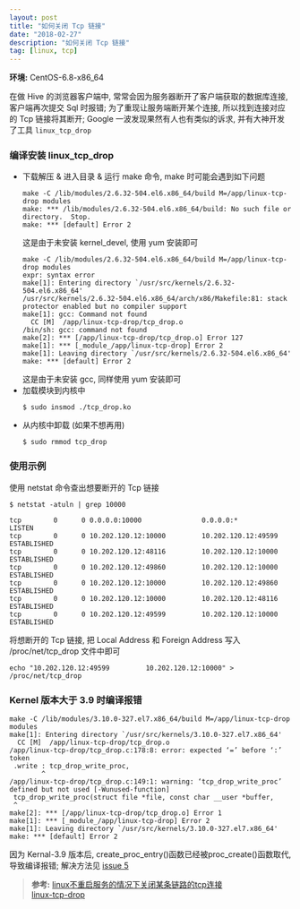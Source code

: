 ```yaml
---
layout: post
title: "如何关闭 Tcp 链接"
date: "2018-02-27"
description: "如何关闭 Tcp 链接"
tag: [linux, tcp]
---
```


**环境:** CentOS-6.8-x86_64

在做 Hive 的浏览器客户端中, 常常会因为服务器断开了客户端获取的数据库连接, 客户端再次提交 Sql 时报错; 为了重现让服务端断开某个连接, 所以找到连接对应的 Tcp 链接将其断开; Google 一波发现果然有人也有类似的诉求, 并有大神开发了工具 `linux_tcp_drop`

### 编译安装 linux_tcp_drop
- 下载解压 & 进入目录 & 运行 make 命令, make 时可能会遇到如下问题
  ```
  make -C /lib/modules/2.6.32-504.el6.x86_64/build M=/app/linux-tcp-drop modules
  make: *** /lib/modules/2.6.32-504.el6.x86_64/build: No such file or directory.  Stop.
  make: *** [default] Error 2
  ```
  这是由于未安装 kernel_devel, 使用 yum 安装即可
  ```
  make -C /lib/modules/2.6.32-504.el6.x86_64/build M=/app/linux-tcp-drop modules
  expr: syntax error
  make[1]: Entering directory `/usr/src/kernels/2.6.32-504.el6.x86_64'
  /usr/src/kernels/2.6.32-504.el6.x86_64/arch/x86/Makefile:81: stack protector enabled but no compiler support
  make[1]: gcc: Command not found
    CC [M]  /app/linux-tcp-drop/tcp_drop.o
  /bin/sh: gcc: command not found
  make[2]: *** [/app/linux-tcp-drop/tcp_drop.o] Error 127
  make[1]: *** [_module_/app/linux-tcp-drop] Error 2
  make[1]: Leaving directory `/usr/src/kernels/2.6.32-504.el6.x86_64'
  make: *** [default] Error 2
  ```
  这是由于未安装 gcc, 同样使用 yum 安装即可
- 加载模块到内核中
  ```
  $ sudo insmod ./tcp_drop.ko
  ```
- 从内核中卸载 (如果不想再用)
  ```
  $ sudo rmmod tcp_drop
  ```
### 使用示例
使用 netstat 命令查出想要断开的 Tcp 链接
```
$ netstat -atuln | grep 10000

tcp        0      0 0.0.0.0:10000               0.0.0.0:*                   LISTEN      
tcp        0      0 10.202.120.12:10000         10.202.120.12:49599         ESTABLISHED
tcp        0      0 10.202.120.12:48116         10.202.120.12:10000         ESTABLISHED
tcp        0      0 10.202.120.12:49860         10.202.120.12:10000         ESTABLISHED
tcp        0      0 10.202.120.12:10000         10.202.120.12:49860         ESTABLISHED
tcp        0      0 10.202.120.12:10000         10.202.120.12:48116         ESTABLISHED
tcp        0      0 10.202.120.12:49599         10.202.120.12:10000         ESTABLISHED
```
将想断开的 Tcp 链接, 把 Local Address 和 Foreign Address 写入 /proc/net/tcp_drop 文件中即可
```
echo "10.202.120.12:49599         10.202.120.12:10000" > /proc/net/tcp_drop
```

### Kernel 版本大于 3.9 时编译报错
```
make -C /lib/modules/3.10.0-327.el7.x86_64/build M=/app/linux-tcp-drop modules
make[1]: Entering directory `/usr/src/kernels/3.10.0-327.el7.x86_64'
  CC [M]  /app/linux-tcp-drop/tcp_drop.o
/app/linux-tcp-drop/tcp_drop.c:178:8: error: expected ‘=’ before ‘:’ token
 .write : tcp_drop_write_proc,
        ^
/app/linux-tcp-drop/tcp_drop.c:149:1: warning: ‘tcp_drop_write_proc’ defined but not used [-Wunused-function]
 tcp_drop_write_proc(struct file *file, const char __user *buffer,
 ^
make[2]: *** [/app/linux-tcp-drop/tcp_drop.o] Error 1
make[1]: *** [_module_/app/linux-tcp-drop] Error 2
make[1]: Leaving directory `/usr/src/kernels/3.10.0-327.el7.x86_64'
make: *** [default] Error 2
```
因为 Kernal-3.9 版本后, create_proc_entry()函数已经被proc_create()函数取代, 导致编译报错; 解决方法见 [issue 5](https://github.com/arut/linux-tcp-drop/issues/5)

>**参考:**
[linux不重启服务的情况下关闭某条链路的tcp连接](http://blog.csdn.net/fox_hacker/article/details/53115583)  
[linux-tcp-drop](https://github.com/arut/linux-tcp-drop)
